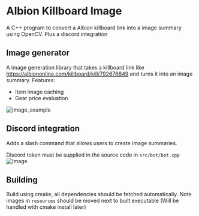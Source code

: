 # Albion Killboard Image
A C++ program to convert a Albion killboard link into a image summary using OpenCV. Plus a discord integration


## Image generator

A image generation library that takes a killboard link like https://albiononline.com/killboard/kill/792676849 and turns it into an image summary.
Features:
- Item image caching
- Gear price evaluation

![image_example](https://github.com/thorulf4/AlbionKillboardImage/assets/10059450/0ddb747f-fa4c-40dc-859a-bbc22024549c)

## Discord integration
Adds a slash command that allows users to create image summaries.

Discord token must be supplied in the source code in `src/bot/bot.cpp`
![image](https://github.com/thorulf4/AlbionKillboardImage/assets/10059450/37393ad8-59f4-4e9c-a9f2-2ac5488597f0)

## Building
Build using cmake, all dependencies should be fetched automatically.
Note images in `resources` should be moved next to built executable (Will be handled with cmake install later)
